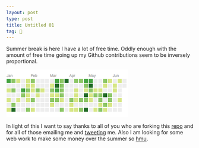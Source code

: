 ```yaml
---
layout: post
type: post
title: Untitled 01
tag: 🍞
---
```


Summer break is here I have a lot of free time. Oddly enough with the amount of free time going up my Github contributions seem to be inversely proportional.

![contributions](/assets/img/lol-contributions.png)

In light of this I want to say thanks to all of you who are forking this [repo](https://github.com/getmicah/getmicah.github.io) and for all of those emailing me and [tweeting](https://twitter.com/getmicah) me. Also I am looking for some web work to make some money over the summer so [hmu](mailto:micahcowell99@gmail.com).
